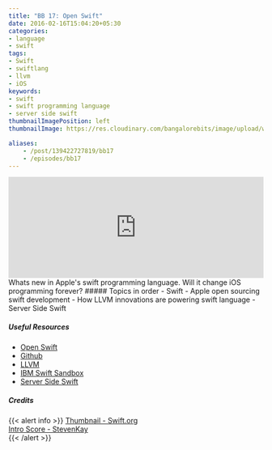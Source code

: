```yaml
---
title: "BB 17: Open Swift"
date: 2016-02-16T15:04:20+05:30
categories:
- language
- swift
tags:
- Swift
- swiftlang
- llvm
- iOS
keywords:
- swift
- swift programming language
- server side swift
thumbnailImagePosition: left
thumbnailImage: https://res.cloudinary.com/bangalorebits/image/upload/w_900,h_900,c_fill,r_max/v1517410306/bb-episode-assets/bb17-thumbnail.png

aliases:
    - /post/139422727819/bb17
    - /episodes/bb17
---
```

<iframe frameborder='0' height='200px' scrolling='no' seamless src='https://embed.simplecast.com/2b2ac0ac?color=f5f5f5' width='100%'></iframe>
<BR>
Whats new in Apple's swift programming language. Will it change iOS programming forever?
<!--more-->
##### Topics in order
- Swift
- Apple open sourcing swift development
- How LLVM innovations are powering swift language
- Server Side Swift


##### Useful Resources
*   [Open Swift](http://swift.org/)
*   [Github](https://github.com/apple/)
*   [LLVM](http://llvm.org/)
*   [IBM Swift Sandbox](https://swiftlang.ng.bluemix.net/?cm_mmc=developerWorks-_-dWdevcenter-_-swift-_-lp#/repl)
*   [Server Side Swift](http://perfect.org/)


##### Credits

{{< alert info  >}}
  [Thumbnail - Swift.org](https://swift.org) <BR>
  [Intro Score - StevenKay](https://plus.google.com/+StevenKay_Detachment)<BR>
{{< /alert >}}

